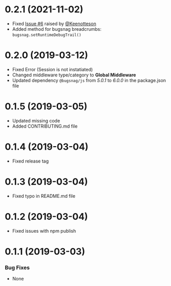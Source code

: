 <a name="0.2.1"></a>
# 0.2.1 (2021-11-02)

- Fixed [Issue #6](https://github.com/stitchng/adonis-bugsnag/issues/6) raised by [@Keenotteson](https://github.com/Keanottesen)
- Added method for bugsnag breadcrumbs: `bugsnag.setRuntimeDebugTrail()`

<a name="0.2.0"></a>
# 0.2.0 (2019-03-12)

- Fixed Error (Session is not instatiated)
- Changed middleware type/category to **Global Middleware**
- Updated dependency `@bugsnag/js` from _5.0.1_ to _6.0.0_ in the package.json file

<a name="0.1.5"></a>
# 0.1.5 (2019-03-05)

- Updated missing code
- Added CONTRIBUTING.md file

<a name="0.1.4"></a>
# 0.1.4 (2019-03-04)

- Fixed release tag

<a name="0.1.3"></a>
# 0.1.3 (2019-03-04)

- Fixed typo in README.md file

<a name="0.1.2"></a>
# 0.1.2 (2019-03-04)

- Fixed issues with npm publish

<a name="0.1.1"></a>
# 0.1.1 (2019-03-03)


### Bug Fixes
- None
